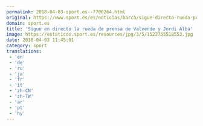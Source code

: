 ```yaml
---
permalink: 2018-04-03-sport.es--7706264.html
original: https://www.sport.es/es/noticias/barca/sigue-directo-rueda-prensa-valverde-jordi-alba-6731428?utm_source=rss-noticias&utm_medium=feed&utm_campaign=barca
domain: sport.es
title: 'Sigue en directo la rueda de prensa de Valverde y Jordi Alba'
image: https://estaticos.sport.es/resources/jpg/3/5/1522755518553.jpg
date: 2018-04-03 11:45:01
category: sport
translations: 
 - 'en'
 - 'de'
 - 'ru'
 - 'ja'
 - 'fr'
 - 'it'
 - 'zh-CN'
 - 'zh-TW'
 - 'ar'
 - 'pt'
 - 'hy'
---
```


